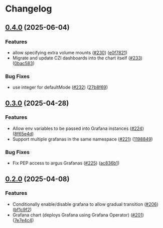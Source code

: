 # Changelog

## [0.4.0](https://github.com/chanzuckerberg/argo-helm-charts/compare/grafana-v0.3.0...grafana-v0.4.0) (2025-06-04)


### Features

* allow specifying extra volume mounts ([#230](https://github.com/chanzuckerberg/argo-helm-charts/issues/230)) ([e0f7821](https://github.com/chanzuckerberg/argo-helm-charts/commit/e0f782110047000e6dab2527ada3b09e3eeae045))
* Migrate and update CZI dashboards into the chart itself ([#233](https://github.com/chanzuckerberg/argo-helm-charts/issues/233)) ([0bac583](https://github.com/chanzuckerberg/argo-helm-charts/commit/0bac583e7e6ffa72fcd73f38d3afc63984e5be0b))


### Bug Fixes

* use integer for defaultMode ([#232](https://github.com/chanzuckerberg/argo-helm-charts/issues/232)) ([27b8f69](https://github.com/chanzuckerberg/argo-helm-charts/commit/27b8f69dc7be77a434a598f7ebdaf26768a8c61b))

## [0.3.0](https://github.com/chanzuckerberg/argo-helm-charts/compare/grafana-v0.2.0...grafana-v0.3.0) (2025-04-28)


### Features

* Allow env variables to be passed into Grafana instances ([#224](https://github.com/chanzuckerberg/argo-helm-charts/issues/224)) ([8f65e4d](https://github.com/chanzuckerberg/argo-helm-charts/commit/8f65e4da2ad0efa1014f8be51a0eb54721d64770))
* Support multiple grafanas in the same namespace ([#221](https://github.com/chanzuckerberg/argo-helm-charts/issues/221)) ([1198849](https://github.com/chanzuckerberg/argo-helm-charts/commit/119884942da8504bb34a5f927eba7934e152f3f6))


### Bug Fixes

* Fix PEP access to argus Grafanas ([#225](https://github.com/chanzuckerberg/argo-helm-charts/issues/225)) ([ac836b1](https://github.com/chanzuckerberg/argo-helm-charts/commit/ac836b1a109d75888f0b7e7ac00008bc4ca5d825))

## [0.2.0](https://github.com/chanzuckerberg/argo-helm-charts/compare/grafana-v0.1.0...grafana-v0.2.0) (2025-04-08)


### Features

* Conditionally enable/disable grafana to allow gradual transition ([#206](https://github.com/chanzuckerberg/argo-helm-charts/issues/206)) ([bf1c9f2](https://github.com/chanzuckerberg/argo-helm-charts/commit/bf1c9f274e8db275b30286601966a85550814898))
* Grafana chart (deploys Grafana using Grafana Operator) ([#201](https://github.com/chanzuckerberg/argo-helm-charts/issues/201)) ([7e7e4c4](https://github.com/chanzuckerberg/argo-helm-charts/commit/7e7e4c457ffe97a952fdfcd2ac0376a2b9c94cd3))
